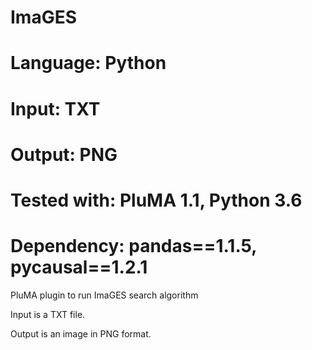 # ImaGES
# Language: Python
# Input: TXT
# Output: PNG
# Tested with: PluMA 1.1, Python 3.6
# Dependency: pandas==1.1.5, pycausal==1.2.1

PluMA plugin to run ImaGES search algorithm

Input is a TXT file.

Output is an image in PNG format.
